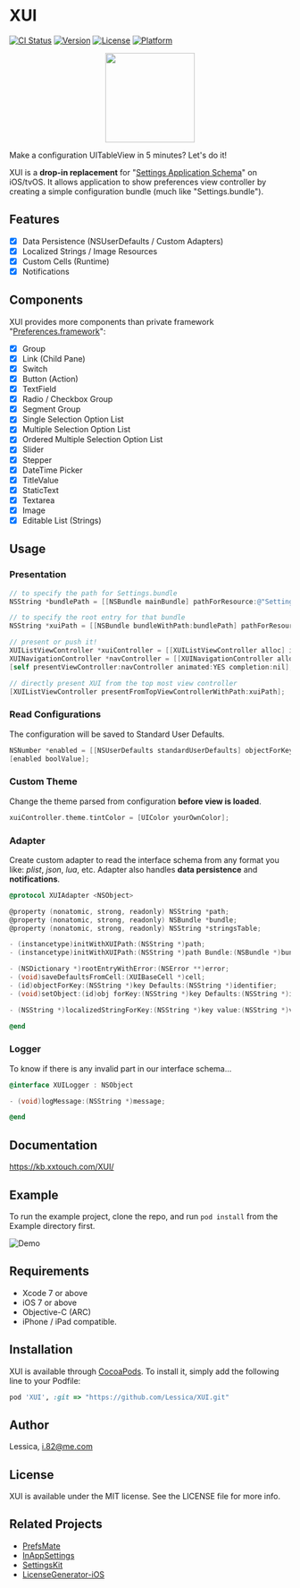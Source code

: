 # XUI

[![CI Status](http://img.shields.io/travis/Lessica/XUI.svg?style=flat)](https://travis-ci.org/Lessica/XUI)
[![Version](https://img.shields.io/cocoapods/v/XUI.svg?style=flat)](http://cocoapods.org/pods/XUI)
[![License](https://img.shields.io/cocoapods/l/XUI.svg?style=flat)](http://cocoapods.org/pods/XUI)
[![Platform](https://img.shields.io/cocoapods/p/XUI.svg?style=flat)](http://cocoapods.org/pods/XUI)

<p align="center">
<img src="https://raw.githubusercontent.com/Lessica/XUI/master/Design/XUIAboutIcon.png" width="160"/><br />
</p>

Make a configuration UITableView in 5 minutes? Let's do it!

XUI is a **drop-in replacement** for "[Settings Application Schema](https://developer.apple.com/library/content/documentation/PreferenceSettings/Conceptual/SettingsApplicationSchemaReference/Introduction/Introduction.html#//apple_ref/doc/uid/TP40007005-SW1)" on iOS/tvOS. It allows application to show preferences view controller by creating a simple configuration bundle (much like "Settings.bundle").

## Features

- [x] Data Persistence (NSUserDefaults / Custom Adapters)
- [x] Localized Strings / Image Resources
- [x] Custom Cells (Runtime)
- [x] Notifications

## Components

XUI provides more components than private framework "[Preferences.framework](http://iphonedevwiki.net/index.php/Preferences.framework)":

- [x] Group
- [x] Link (Child Pane)
- [x] Switch
- [x] Button (Action)
- [x] TextField
- [x] Radio / Checkbox Group
- [x] Segment Group
- [x] Single Selection Option List
- [x] Multiple Selection Option List
- [x] Ordered Multiple Selection Option List
- [x] Slider
- [x] Stepper
- [x] DateTime Picker
- [x] TitleValue
- [x] StaticText
- [x] Textarea
- [x] Image
- [x] Editable List (Strings)

## Usage

### Presentation

```objective-c
// to specify the path for Settings.bundle
NSString *bundlePath = [[NSBundle mainBundle] pathForResource:@"Settings" ofType:@"bundle"];

// to specify the root entry for that bundle
NSString *xuiPath = [[NSBundle bundleWithPath:bundlePath] pathForResource:@"Root" ofType:@"plist"];

// present or push it!
XUIListViewController *xuiController = [[XUIListViewController alloc] initWithPath:xuiPath withBundlePath:bundlePath];
XUINavigationController *navController = [[XUINavigationController alloc] initWithRootViewController:xuiController];
[self presentViewController:navController animated:YES completion:nil];

// directly present XUI from the top most view controller
[XUIListViewController presentFromTopViewControllerWithPath:xuiPath];
```

### Read Configurations

The configuration will be saved to Standard User Defaults.

```objective-c
NSNumber *enabled = [[NSUserDefaults standardUserDefaults] objectForKey:@"enabled"];
[enabled boolValue];
```

### Custom Theme

Change the theme parsed from configuration **before view is loaded**.

```objective-c
xuiController.theme.tintColor = [UIColor yourOwnColor];
```

### Adapter

Create custom adapter to read the interface schema from any format you like: *plist*, *json*, *lua*, etc. Adapter also handles **data persistence** and **notifications**.

```objective-c
@protocol XUIAdapter <NSObject>

@property (nonatomic, strong, readonly) NSString *path;
@property (nonatomic, strong, readonly) NSBundle *bundle;
@property (nonatomic, strong, readonly) NSString *stringsTable;

- (instancetype)initWithXUIPath:(NSString *)path;
- (instancetype)initWithXUIPath:(NSString *)path Bundle:(NSBundle *)bundle;

- (NSDictionary *)rootEntryWithError:(NSError **)error;
- (void)saveDefaultsFromCell:(XUIBaseCell *)cell;
- (id)objectForKey:(NSString *)key Defaults:(NSString *)identifier;
- (void)setObject:(id)obj forKey:(NSString *)key Defaults:(NSString *)identifier;

- (NSString *)localizedStringForKey:(NSString *)key value:(NSString *)value;

@end
```

### Logger

To know if there is any invalid part in our interface schema...

```objective-c
@interface XUILogger : NSObject

- (void)logMessage:(NSString *)message;

@end
```

## Documentation

https://kb.xxtouch.com/XUI/

## Example

To run the example project, clone the repo, and run `pod install` from the Example directory first.

![Demo](https://raw.githubusercontent.com/Lessica/XUI/master/Design/IMG_0716.jpg)

## Requirements

- Xcode 7 or above
- iOS 7 or above
- Objective-C (ARC)
- iPhone / iPad compatible.

## Installation

XUI is available through [CocoaPods](http://cocoapods.org). To install
it, simply add the following line to your Podfile:

```ruby
pod 'XUI', :git => "https://github.com/Lessica/XUI.git"
```

## Author

Lessica, i.82@me.com

## License

XUI is available under the MIT license. See the LICENSE file for more info.

## Related Projects

- [PrefsMate](https://github.com/caiyue1993/PrefsMate)
- [InAppSettings](https://github.com/kgn/InAppSettings)
- [SettingsKit](https://github.com/mlnlover11/SettingsKit)
- [LicenseGenerator-iOS](https://github.com/carloe/LicenseGenerator-iOS)
